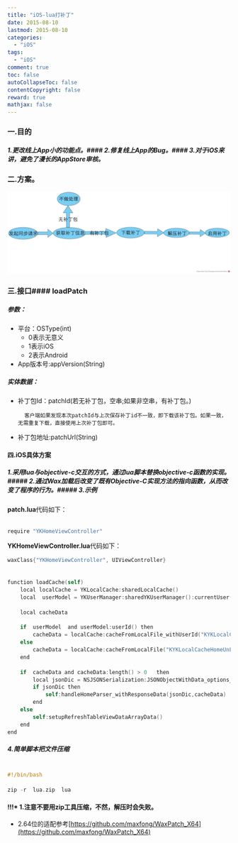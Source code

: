 ```yaml
---
title: "iOS-lua打补丁"
date: 2015-08-10
lastmod: 2015-08-10
categories:
  - "iOS"
tags:
  - "iOS"
comment: true
toc: false
autoCollapseToc: false
contentCopyright: false
reward: true
mathjax: false
---
```


### 一.目的
##### 1.更改线上App小的功能点。#### 2.修复线上App的Bug。#### 3.对于iOS来讲，避免了漫长的AppStore审核。

### 二.方案。
 ![image](/images/post/2015-08-10-ios-luada-bu-ding/diagram_overview.jpg)
            
            
 
### 三.接口#### loadPatch
##### 参数：
* 平台：OSType(int)
 	* 0表示无意义
 	* 1表示iOS
 	* 2表示Android
* App版本号:appVersion(String)


##### 实体数据：
* 补丁包Id：patchId(若无补丁包，空串;如果非空串，有补丁包。)
		
		客户端如果发现本次patchId与上次保存补丁id不一致，即下载该补丁包。如果一致，无需重复下载，直接使用上次补丁包即可。
* 补丁包地址:patchUrl(String)	

#### 四.iOS具体方案
##### 1.采用lua与objective-c交互的方式，通过lua脚本替换objective-c函数的实现。##### 2.通过Wax加载后改变了既有Objective-C实现方法的指向函数，从而改变了程序的行为。##### 3.示例
**patch.lua**代码如下：


```objective-c

require "YKHomeViewController"

```
**YKHomeViewController.lua**代码如下：

```objective-c
waxClass{"YKHomeViewController", UIViewController}


function loadCache(self)
	local localCache = YKLocalCache:sharedLocalCache()
	local  userModel = YKUserManager:sharedYKUserManager():currentUser()

	local cacheData

	if  userModel  and userModel:userId() then
		cacheData = localCache:cacheFromLocalFile_withUserId("KYKLocalCacheHomeLogin",userModel:userId())
	else
		cacheData = localCache:cacheFromLocalFile("KYKLocalCacheHomeUnLogin")
	end	

	if  cacheData and cacheData:length() > 0   then
		local jsonDic = NSJSONSerialization:JSONObjectWithData_options_error(cacheData,0,nil);
		if jsonDic then
			self:handleHomeParser_withResponseData(jsonDic,cacheData)
		end
	else
		self:setupRefreshTableViewDataArrayData()
	end			
end

```

##### 4.简单脚本把文件压缩
```objective-c

#!/bin/bash

zip -r  lua.zip  lua

```

#### !!!* 1.注意不要用zip工具压缩，不然，解压时会失败。
* 2.64位的适配参考[https://github.com/maxfong/WaxPatch_X64](https://github.com/maxfong/WaxPatch_X64)


 	           